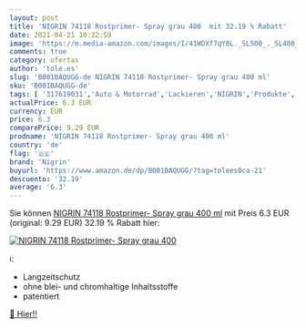 ```yaml
---
layout: post
title: 'NIGRIN 74118 Rostprimer- Spray grau 400  mit 32.19 % Rabatt'
date: 2021-04-21 10:22:59
image: 'https://m.media-amazon.com/images/I/41WDXf7qY8L._SL500_._SL400_.jpg'
comments: true
category: ofertas
author: 'tole.es'
slug: 'B001BAQUGG-de NIGRIN 74118 Rostprimer- Spray grau 400 ml'
sku: 'B001BAQUGG-de'
tags: [ '317619031','Auto & Motorrad','Lackieren','NIGRIN','Produkte','Reinigung & Pflege','Rostumwandler & Rostentferner','Sprühdosen','nigrin', ]
actualPrice: 6.3 EUR
currency: EUR
price: 6.3
comparePrice: 9.29 EUR
prodname: 'NIGRIN 74118 Rostprimer- Spray grau 400 ml'
country: 'de'
flag: '🇩🇪'
brand: 'Nigrin'
buyurl: 'https://www.amazon.de/dp/B001BAQUGG/?tag=tolees0ca-21'
descuento: '32.19'
average: '6.3'
---
```


Sie können [NIGRIN 74118 Rostprimer- Spray grau 400 ml](https://www.amazon.de/dp/B001BAQUGG/?tag=tolees0ca-21) mit Preis 6.3 EUR (original: 9.29 EUR) 32.19 % Rabatt hier:

[![NIGRIN 74118 Rostprimer- Spray grau 400 ](https://m.media-amazon.com/images/I/41WDXf7qY8L._SL500_._SL400_.jpg)](https://www.amazon.de/dp/B001BAQUGG/?tag=tolees0ca-21)

ℹ️:

- Langzeitschutz
- ohne blei- und chromhaltige Inhaltsstoffe
- patentiert

[🛒 Hier!!](https://www.amazon.de/dp/B001BAQUGG/?tag=tolees0ca-21)
